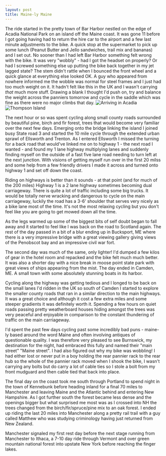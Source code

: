```yaml
---
layout: post
title: Maine-ly Maine
---
```

The ride started in the pretty town of Bar Harbor nestled on the edge of Acadia National Park on an island off the Maine coast. It was gone 11 before I got going having had to return the hire car to the airport and a few last minute adjustments to the bike. A quick stop at the supermarket to pick up some lunch (Peanut Butter and Jello sandwiches, trail mix and bananas) and I set out. No sooner than I had left Bar Harbor something felt wrong with the bike. It was very "wobbly" - had I got the headset on properly? Or had I screwed something else up putting the bike back together in my jet lagged state? The stem didn't rattle when I bounced the front wheel and a quick glance at everything else looked OK. A guy who appeared from nowhere informed me the wobble was normal for steel frames and I just had too much weight on it. It hadn't felt like this in the UK and I wasn't carrying  *that* much more stuff.  Drawing a blank I thought I'd push on, try and balance the weight across the panniers tomorrow and cycle in the saddle which was fine as there were no major climbs that day. 
![Arriving in Acadia](/Public/mainely-maine/acadia.jpg)
![Thompson Island](/Public/mainely-maine/ThompsonIsland.jpg)

The next hour or so was spent cycling along small county roads surrounded by beautiful pine, birch and fir forest, trees that would become very familiar over the next few days. Emerging onto the bridge linking the island I joined busy State road 3 and started the 10 mile cycle through the extended urban sprawl of Ellsworth and Trenton. As I entered Ellsworth I missed the turning for a back road that would've linked me on to highway 1 - the next road I wanted - and found my 1 lane highway multiplying lanes and suddenly finding myself on the outside of a fast five lane road needing to turn left at the next junction. With visions of getting myself run over in the first 20 milss and some help from a few friendly drivers I made it across and turned onto highway 1 and set off down the coast. 

Riding on highways is better than it sounds - at that point (and for much of the 200 miles) Highway 1 is a 2 lane highway sometimes becoming dual carriageway. There is quite a lot of traffic including some big trucks. It would be totally nerve wracking and dangerous to cycle on the main carriageway, luckily the road has a 3-6' shoulder that serves very nicely as a bike lane most of the time. It's not the most relaxing cycling but you don't feel like you are going to get mowed down all the time.  

As the legs warmed up some of the biggest bits of self doubt began to fall away and it started to feel like I was back on the road to Scotland again. The rest of the day passed in a bit of a blur ending up in Bucksport, ME where there is a very impressive bridge with a great viewing gallery giving views of the Penobscot bay and an impressive civil war fort. 

The second day was much of the same, only lighter! I'd dumped a few kilos of gear in the hotel room and repacked and the bike felt much much better. It was also a shorter day with a nice break in moose point state park with great views of ships appearing from the mist. The day ended in Camden, ME. A small town with some absolutely stunning boats in its harbor.

Cycling along the highway was getting tedious and I longed to be back on the small lanes I'd ridden in the UK so south of Camden I started to explore the smaller county roads that ran in a similar direction to the main highways. It was a great choice and although it cost a few extra miles and some steeper gradients it was definitely worth it.  Spending a few hours on quiet roads passing pretty weatherboard houses hiding amongst the trees was very peaceful and enjoyable in comparison to the constant thundering of traffic on the main carriageway. 

I'd spent the past few days cycling past some incredibly bad puns - maine-ly based around the word Maine and often involving antiques of questionable quality. I was therefore very pleased to see Burnswick, my destination for the night, had embraced this fully and named their "main street" "Maine street". I had also figured out why my bike was wobbling! I had either lost or never put in a boy holding the rear pannier rack to the rear hub so the whole of the pannier rack moved when I shook the bike, I wasn't carrying any bolts but do carry a lot of cable ties so I stole a bolt from my front mudguard and then cable tied that back into place. 

The final day on the coast took me south through Portland to spend night in the town of Kennebunk before heading inland for a final 70 miles to Manchester and leaving Maine and the Atlantic behind and entering New Hampshire. As I got further south the forest became less dense and the openings bigger but what surprised me most was as I crossed into NH the trees changed from the birch/fir/spruce/pine mix to an oak forest. I ended up riding the last 20 miles into Manchester along a pretty rail trail with a guy called Matthew who was studying criminology having just returned from New Zealand.

Manchester signaled my first rest day before the next stage running from Manchester to Ithaca, a 7-10 day ride through Vermont and over green mountain national forest into upstate New York before reaching the finger lakes. 
